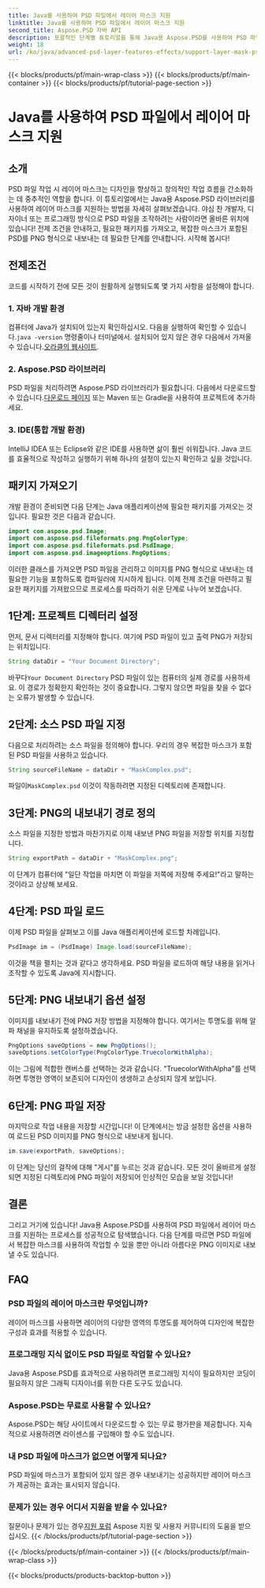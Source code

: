 ```yaml
---
title: Java를 사용하여 PSD 파일에서 레이어 마스크 지원
linktitle: Java를 사용하여 PSD 파일에서 레이어 마스크 지원
second_title: Aspose.PSD 자바 API
description: 포괄적인 단계별 튜토리얼을 통해 Java용 Aspose.PSD를 사용하여 PSD 파일에서 레이어 마스크를 지원하는 방법을 알아보세요.
weight: 18
url: /ko/java/advanced-psd-layer-features-effects/support-layer-mask-psd-files/
---
```


{{< blocks/products/pf/main-wrap-class >}}
{{< blocks/products/pf/main-container >}}
{{< blocks/products/pf/tutorial-page-section >}}

# Java를 사용하여 PSD 파일에서 레이어 마스크 지원

## 소개
PSD 파일 작업 시 레이어 마스크는 디자인을 향상하고 창의적인 작업 흐름을 간소화하는 데 중추적인 역할을 합니다. 이 튜토리얼에서는 Java용 Aspose.PSD 라이브러리를 사용하여 레이어 마스크를 지원하는 방법을 자세히 살펴보겠습니다. 야심 찬 개발자, 디자이너 또는 프로그래밍 방식으로 PSD 파일을 조작하려는 사람이라면 올바른 위치에 있습니다! 전제 조건을 안내하고, 필요한 패키지를 가져오고, 복잡한 마스크가 포함된 PSD를 PNG 형식으로 내보내는 데 필요한 단계를 안내합니다. 시작해 봅시다!
## 전제조건
코드를 시작하기 전에 모든 것이 원활하게 실행되도록 몇 가지 사항을 설정해야 합니다.
### 1. 자바 개발 환경
 컴퓨터에 Java가 설치되어 있는지 확인하십시오. 다음을 실행하여 확인할 수 있습니다.`java -version` 명령줄이나 터미널에서. 설치되어 있지 않은 경우 다음에서 가져올 수 있습니다.[오라클의 웹사이트](https://www.oracle.com/java/technologies/javase-jdk11-downloads.html).
### 2. Aspose.PSD 라이브러리
PSD 파일을 처리하려면 Aspose.PSD 라이브러리가 필요합니다. 다음에서 다운로드할 수 있습니다.[다운로드 페이지](https://releases.aspose.com/psd/java/) 또는 Maven 또는 Gradle을 사용하여 프로젝트에 추가하세요.
### 3. IDE(통합 개발 환경)
IntelliJ IDEA 또는 Eclipse와 같은 IDE를 사용하면 삶이 훨씬 쉬워집니다. Java 코드를 효율적으로 작성하고 실행하기 위해 하나의 설정이 있는지 확인하고 싶을 것입니다.
## 패키지 가져오기
개발 환경이 준비되면 다음 단계는 Java 애플리케이션에 필요한 패키지를 가져오는 것입니다. 필요한 것은 다음과 같습니다.
```java
import com.aspose.psd.Image;
import com.aspose.psd.fileformats.png.PngColorType;
import com.aspose.psd.fileformats.psd.PsdImage;
import com.aspose.psd.imageoptions.PngOptions;
```
이러한 클래스를 가져오면 PSD 파일을 관리하고 이미지를 PNG 형식으로 내보내는 데 필요한 기능을 포함하도록 컴파일러에 지시하게 됩니다.
이제 전제 조건을 마련하고 필요한 패키지를 가져왔으므로 프로세스를 따라하기 쉬운 단계로 나누어 보겠습니다.
## 1단계: 프로젝트 디렉터리 설정

먼저, 문서 디렉터리를 지정해야 합니다. 여기에 PSD 파일이 있고 출력 PNG가 저장되는 위치입니다.
```java
String dataDir = "Your Document Directory";
```
 바꾸다`Your Document Directory` PSD 파일이 있는 컴퓨터의 실제 경로를 사용하세요. 이 경로가 정확한지 확인하는 것이 중요합니다. 그렇지 않으면 파일을 찾을 수 없다는 오류가 발생할 수 있습니다.
## 2단계: 소스 PSD 파일 지정

다음으로 처리하려는 소스 파일을 정의해야 합니다. 우리의 경우 복잡한 마스크가 포함된 PSD 파일을 사용하고 있습니다.
```java
String sourceFileName = dataDir + "MaskComplex.psd";
```
 파일이`MaskComplex.psd` 이것이 작동하려면 지정된 디렉토리에 존재합니다. 
## 3단계: PNG의 내보내기 경로 정의

소스 파일을 지정한 방법과 마찬가지로 이제 내보낸 PNG 파일을 저장할 위치를 지정합니다.
```java
String exportPath = dataDir + "MaskComplex.png";
```
이 단계가 컴퓨터에 "일단 작업을 마치면 이 파일을 저쪽에 저장해 주세요!"라고 말하는 것이라고 상상해 보세요.
## 4단계: PSD 파일 로드

이제 PSD 파일을 살펴보고 이를 Java 애플리케이션에 로드할 차례입니다.
```java
PsdImage im = (PsdImage) Image.load(sourceFileName);
```
이것을 책을 펼치는 것과 같다고 생각하세요. PSD 파일을 로드하여 해당 내용을 읽거나 조작할 수 있도록 Java에 지시합니다.
## 5단계: PNG 내보내기 옵션 설정

이미지를 내보내기 전에 PNG 저장 방법을 지정해야 합니다. 여기서는 투명도를 위해 알파 채널을 유지하도록 설정하겠습니다.
```java
PngOptions saveOptions = new PngOptions();
saveOptions.setColorType(PngColorType.TruecolorWithAlpha);
```
이는 그림에 적합한 캔버스를 선택하는 것과 같습니다. "TruecolorWithAlpha"를 선택하면 투명한 영역이 보존되어 디자인이 생생하고 손상되지 않게 보입니다.
## 6단계: PNG 파일 저장

마지막으로 작업 내용을 저장할 시간입니다! 이 단계에서는 방금 설정한 옵션을 사용하여 로드된 PSD 이미지를 PNG 형식으로 내보내게 됩니다.
```java
im.save(exportPath, saveOptions);
```
이 단계는 당신의 걸작에 대해 "게시"를 누르는 것과 같습니다. 모든 것이 올바르게 설정되면 지정된 디렉토리에 PNG 파일이 저장되어 인상적인 모습을 보일 것입니다!
## 결론
그리고 거기에 있습니다! Java용 Aspose.PSD를 사용하여 PSD 파일에서 레이어 마스크를 지원하는 프로세스를 성공적으로 탐색했습니다. 다음 단계를 따르면 PSD 파일에서 복잡한 마스크를 사용하여 작업할 수 있을 뿐만 아니라 아름다운 PNG 이미지로 내보낼 수도 있습니다. 
## FAQ
### PSD 파일의 레이어 마스크란 무엇입니까?  
레이어 마스크를 사용하면 레이어의 다양한 영역의 투명도를 제어하여 디자인에 복잡한 구성과 효과를 적용할 수 있습니다.
### 프로그래밍 지식 없이도 PSD 파일로 작업할 수 있나요?  
Java용 Aspose.PSD를 효과적으로 사용하려면 프로그래밍 지식이 필요하지만 코딩이 필요하지 않은 그래픽 디자이너를 위한 다른 도구도 있습니다.
### Aspose.PSD는 무료로 사용할 수 있나요?  
Aspose.PSD는 해당 사이트에서 다운로드할 수 있는 무료 평가판을 제공합니다. 지속적으로 사용하려면 라이센스를 구입해야 할 수도 있습니다.
### 내 PSD 파일에 마스크가 없으면 어떻게 되나요?  
PSD 파일에 마스크가 포함되어 있지 않은 경우 내보내기는 성공하지만 레이어 마스크가 제공하는 효과는 표시되지 않습니다.
### 문제가 있는 경우 어디서 지원을 받을 수 있나요?  
 질문이나 문제가 있는 경우[지원 포럼](https://forum.aspose.com/c/psd/34) Aspose 지원 및 사용자 커뮤니티의 도움을 받으십시오.
{{< /blocks/products/pf/tutorial-page-section >}}

{{< /blocks/products/pf/main-container >}}
{{< /blocks/products/pf/main-wrap-class >}}

{{< blocks/products/products-backtop-button >}}
